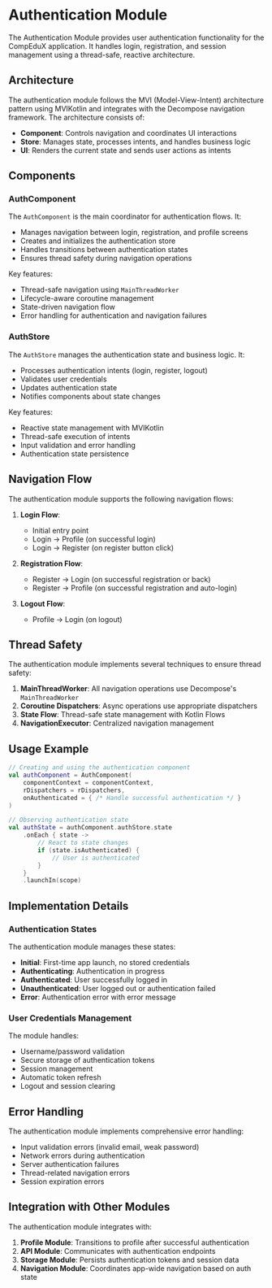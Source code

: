 # Authentication Module

The Authentication Module provides user authentication functionality for the CompEduX application. It handles login, registration, and session management using a thread-safe, reactive architecture.

## Architecture

The authentication module follows the MVI (Model-View-Intent) architecture pattern using MVIKotlin and integrates with the Decompose navigation framework. The architecture consists of:

- **Component**: Controls navigation and coordinates UI interactions
- **Store**: Manages state, processes intents, and handles business logic
- **UI**: Renders the current state and sends user actions as intents

## Components

### AuthComponent

The `AuthComponent` is the main coordinator for authentication flows. It:

- Manages navigation between login, registration, and profile screens
- Creates and initializes the authentication store
- Handles transitions between authentication states
- Ensures thread safety during navigation operations

Key features:
- Thread-safe navigation using `MainThreadWorker`
- Lifecycle-aware coroutine management
- State-driven navigation flow
- Error handling for authentication and navigation failures

### AuthStore

The `AuthStore` manages the authentication state and business logic. It:

- Processes authentication intents (login, register, logout)
- Validates user credentials
- Updates authentication state
- Notifies components about state changes

Key features:
- Reactive state management with MVIKotlin
- Thread-safe execution of intents
- Input validation and error handling
- Authentication state persistence

## Navigation Flow

The authentication module supports the following navigation flows:

1. **Login Flow**:
   - Initial entry point
   - Login → Profile (on successful login)
   - Login → Register (on register button click)

2. **Registration Flow**:
   - Register → Login (on successful registration or back)
   - Register → Profile (on successful registration and auto-login)

3. **Logout Flow**:
   - Profile → Login (on logout)

## Thread Safety

The authentication module implements several techniques to ensure thread safety:

1. **MainThreadWorker**: All navigation operations use Decompose's `MainThreadWorker`
2. **Coroutine Dispatchers**: Async operations use appropriate dispatchers
3. **State Flow**: Thread-safe state management with Kotlin Flows
4. **NavigationExecutor**: Centralized navigation management

## Usage Example

```kotlin
// Creating and using the authentication component
val authComponent = AuthComponent(
    componentContext = componentContext,
    rDispatchers = rDispatchers,
    onAuthenticated = { /* Handle successful authentication */ }
)

// Observing authentication state
val authState = authComponent.authStore.state
    .onEach { state ->
        // React to state changes
        if (state.isAuthenticated) {
            // User is authenticated
        }
    }
    .launchIn(scope)
```

## Implementation Details

### Authentication States

The authentication module manages these states:

- **Initial**: First-time app launch, no stored credentials
- **Authenticating**: Authentication in progress
- **Authenticated**: User successfully logged in
- **Unauthenticated**: User logged out or authentication failed
- **Error**: Authentication error with error message

### User Credentials Management

The module handles:
- Username/password validation
- Secure storage of authentication tokens
- Session management
- Automatic token refresh
- Logout and session clearing

## Error Handling

The authentication module implements comprehensive error handling:

- Input validation errors (invalid email, weak password)
- Network errors during authentication
- Server authentication failures
- Thread-related navigation errors
- Session expiration errors

## Integration with Other Modules

The authentication module integrates with:

1. **Profile Module**: Transitions to profile after successful authentication
2. **API Module**: Communicates with authentication endpoints
3. **Storage Module**: Persists authentication tokens and session data
4. **Navigation Module**: Coordinates app-wide navigation based on auth state

